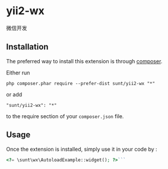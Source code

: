 yii2-wx
=======
微信开发

Installation
------------

The preferred way to install this extension is through [composer](http://getcomposer.org/download/).

Either run

```
php composer.phar require --prefer-dist sunt/yii2-wx "*"
```

or add

```
"sunt/yii2-wx": "*"
```

to the require section of your `composer.json` file.


Usage
-----

Once the extension is installed, simply use it in your code by  :

```php
<?= \sunt\wx\AutoloadExample::widget(); ?>```
